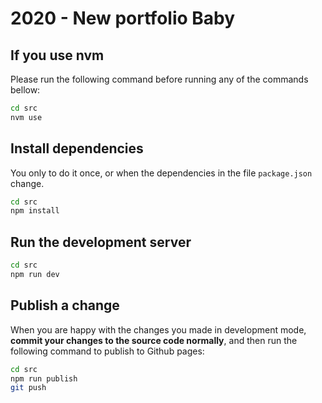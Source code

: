 # 2020 - New portfolio Baby

## If you use nvm

Please run the following command before running any of the commands
bellow:

```bash
cd src
nvm use
```

## Install dependencies

You only to do it once, or when the dependencies in the file
`package.json` change.

```bash
cd src
npm install
```

## Run the development server

```bash
cd src
npm run dev
```

## Publish a change

When you are happy with the changes you made in development mode,
**commit your changes to the source code normally**, and then run the
following command to publish to Github pages:

```bash
cd src
npm run publish
git push
```
